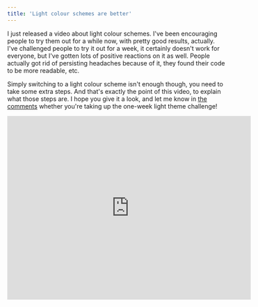 ```yaml
---
title: 'Light colour schemes are better'
---
```


I just released a video about light colour schemes. I've been encouraging people to try them out for a while now, with pretty good results, actually. I've challenged people to try it out for a week, it certainly doesn't work for everyone, but I've gotten lots of positive reactions on it as well. People actually got rid of persisting headaches because of it, they found their code to be more readable, etc.

Simply switching to a light colour scheme isn't enough though, you need to take some extra steps. And that's exactly the point of this video, to explain what those steps are. I hope you give it a look, and let me know in [the comments](https://www.youtube.com/watch?v=mu0HJ0_kprc&ab_channel=BrentRoose) whether you're taking up the one-week light theme challenge!

<iframe width="560" height="422" src="https://www.youtube.com/embed/mu0HJ0_kprc" title="YouTube video player" frameborder="0" allow="accelerometer; autoplay; clipboard-write; encrypted-media; gyroscope; picture-in-picture" allowfullscreen></iframe>
